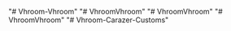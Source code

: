 "# Vhroom-Vhroom" 
"# VhroomVhroom" 
"# VhroomVhroom" 
"# VhroomVhroom" 
"# Vhroom-Carazer-Customs" 
